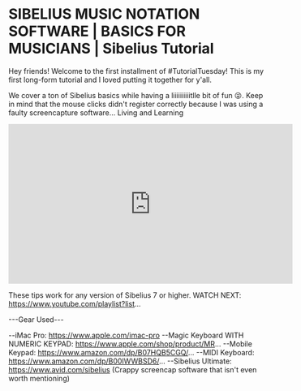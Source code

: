# SIBELIUS MUSIC NOTATION SOFTWARE | BASICS FOR MUSICIANS | Sibelius Tutorial

Hey friends! Welcome to the first installment of #TutorialTuesday! This is my first long-form tutorial and I loved putting it together for y'all. 

We cover a ton of Sibelius basics while having a liiiiiiiiiitlle bit of fun 😜. Keep in mind that the mouse clicks didn't register correctly because I was using a faulty screencapture software... Living and Learning

<iframe width="560" height="315" src="https://www.youtube.com/embed/2eGn-onCA6w" title="YouTube video player" frameborder="0" allow="accelerometer; autoplay; clipboard-write; encrypted-media; gyroscope; picture-in-picture" allowfullscreen></iframe>

These tips work for any version of Sibelius 7 or higher.
WATCH NEXT: https://www.youtube.com/playlist?list...

---Gear Used---

--iMac Pro: https://www.apple.com/imac-pro
--Magic Keyboard WITH NUMERIC KEYPAD: https://www.apple.com/shop/product/MR...
--Mobile Keypad: https://www.amazon.com/dp/B07HQB5CGQ/...
--MIDI Keyboard: https://www.amazon.com/dp/B00IWWBSD6/...
--Sibelius Ultimate: https://www.avid.com/sibelius
(Crappy screencap software that isn't even worth mentioning)
